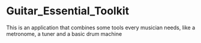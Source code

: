 # Guitar_Essential_Toolkit
This is an application that combines some tools every musician needs, like a metronome, a tuner and a basic drum machine
